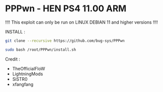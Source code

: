 # PPPwn - HEN PS4 11.00 ARM

!!!!  This exploit can only be run on LINUX DEBIAN 11 and higher versions  !!!!

INSTALL :
```sh
git clone --recursive https://github.com/bug-sys/PPPwn
```
```sh
sudo bash /root/PPPwn/install.sh
```

Credit : 
- TheOfficialFloW
- LightningMods
- SiSTR0
- xfangfang
